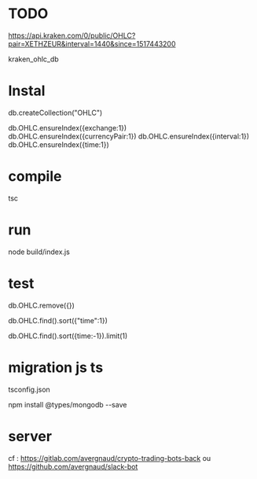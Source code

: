 # TODO

https://api.kraken.com/0/public/OHLC?pair=XETHZEUR&interval=1440&since=1517443200

kraken_ohlc_db

# Instal

db.createCollection("OHLC")

db.OHLC.ensureIndex({exchange:1})
db.OHLC.ensureIndex({currencyPair:1})
db.OHLC.ensureIndex({interval:1})
db.OHLC.ensureIndex({time:1})

# compile

tsc

# run 

node build/index.js

# test

db.OHLC.remove({})

db.OHLC.find().sort({"time":1})

db.OHLC.find().sort({time:-1}).limit(1)

# migration js ts

tsconfig.json

npm install @types/mongodb --save

# server

cf :
https://gitlab.com/avergnaud/crypto-trading-bots-back
ou
https://github.com/avergnaud/slack-bot